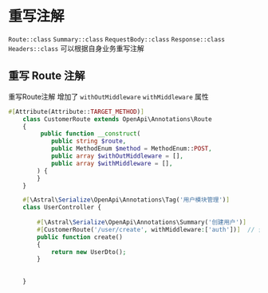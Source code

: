 # 重写注解

`Route::class` `Summary::class` `RequestBody::class` `Response::class` `Headers::class` 可以根据自身业务重写注解

## 重写 Route 注解

重写Route注解 增加了 `withOutMiddleware` `withMiddleware` 属性

```php
#[Attribute(Attribute::TARGET_METHOD)]
    class CustomerRoute extends OpenApi\Annotations\Route
    {
         public function __construct(
            public string $route,
            public MethodEnum $method = MethodEnum::POST,
            public array $withOutMiddleware = [],
            public array $withMiddleware = [],
        ) {
        }
    }

    #[\Astral\Serialize\OpenApi\Annotations\Tag('用户模块管理')]
    class UserController {
    
        #[\Astral\Serialize\OpenApi\Annotations\Summary('创建用户')]
        #[CustomerRoute('/user/create', withMiddleware:['auth'])]  // 使用自定义注解也能识别生成json
        public function create() 
        {
            return new UserDto(); 
        }
        
      
    }
```
